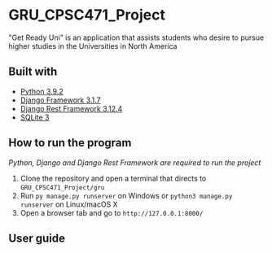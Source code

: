 # GRU_CPSC471_Project
"Get Ready Uni" is an application that assists students who desire to pursue higher studies in the Universities in North America

## Built with
- [Python 3.9.2](https://www.python.org/)
- [Django Framework 3.1.7](https://www.djangoproject.com/)
- [Django Rest Framework 3.12.4](https://www.django-rest-framework.org/)
- [SQLite 3](https://www.sqlite.org/index.html)
## How to run the program
*Python, Django and Django Rest Framework are required to run the project*
1. Clone the repository and open a terminal that directs to `GRU_CPSC471_Project/gru`
2. Run `py manage.py runserver` on Windows or `python3 manage.py runserver` on Linux/macOS X
3. Open a browser tab and go to `http://127.0.0.1:8000/`

## User guide
 

